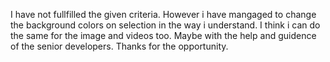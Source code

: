 I have not fullfilled the given criteria. However i have mangaged to change the background colors on selection in the way i understand.
I think i can do the same for the image and videos too. Maybe with the help and guidence of the senior developers. 
Thanks for the opportunity.